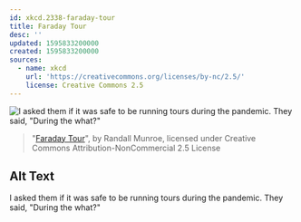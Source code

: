 ```yaml
---
id: xkcd.2338-faraday-tour
title: Faraday Tour
desc: ''
updated: 1595833200000
created: 1595833200000
sources:
  - name: xkcd
    url: 'https://creativecommons.org/licenses/by-nc/2.5/'
    license: Creative Commons 2.5
---
```

![I asked them if it was safe to be running tours during the pandemic. They said, "During the what?"](https://imgs.xkcd.com/comics/faraday_tour.png)
> "[Faraday Tour](https://xkcd.com/2338/)", by Randall Munroe, licensed under Creative Commons Attribution-NonCommercial 2.5 License

## Alt Text
I asked them if it was safe to be running tours during the pandemic. They said, "During the what?"

